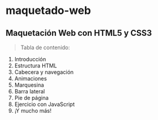# maquetado-web
## Maquetación Web con HTML5 y CSS3
>Tabla de contenido:
1. Introducción
2. Estructura HTML
3. Cabecera y navegación
4. Animaciones
5. Marquesina
6. Barra lateral
7. Pie de página
8. Ejercicio con JavaScript
9. ¡Y mucho más!